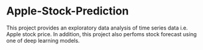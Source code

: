 # Apple-Stock-Prediction
This project provides an exploratory data analysis of time series data i.e. Apple stock price. In addition, this project also perfoms stock forecast using one of deep learning models.
